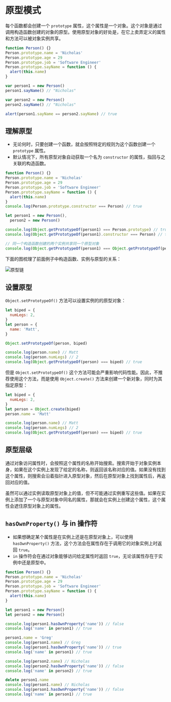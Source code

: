 # 原型模式

每个函数都会创建一个 `prototype` 属性，这个属性是一个对象。这个对象是通过调用构造函数创建的对象的原型。使用原型对象的好处是，在它上卖弄定义的属性和方法可以被对象实例共享。

```js
function Person() {}
Person.prototype.name = 'Nicholas'
Person.prototype.age = 29
Person.prototype.job = 'Software Engineer'
Person.prototype.sayName = function () {
  alert(this.name)
}

var person1 = new Person()
person1.sayName() // "Nicholas"

var person2 = new Person()
person2.sayName() // "Nicholas"

alert(person1.sayName == person2.sayName) // true
```

## 理解原型

- 无论何时，只要创建一个函数，就会按照特定的规则为这个函数创建一个 `prototype` 属性。
- 默认情况下，所有原型对象自动获取一个名为 `constructor` 的属性，指回与之关联的构造函数。

```js
function Person() {}
Person.prototype.name = 'Nicholas'
Person.prototype.age = 29
Person.prototype.job = 'Software Engineer'
Person.prototype.sayName = function () {
  alert(this.name)
}
console.log(Person.prototype.constructor === Person) // true

let person1 = new Person(),
  person2 = new Person()

console.log(Object.getPrototypeOf(person1) === Person.prototype) // true
console.log(Object.getPrototypeOf(person1).constructor === Person) // true

// 同一个构造函数创建的两个实例共享同一个原型对象
console.log(Object.getPrototypeOf(person1) === Object.getPrototypeOf(person2)) // true
```

下面的图梳理了前面例子中构造函数、实例与原型的关系：

![原型链](https://cdn.luohuidong.cn/clipboard_20231110_011637.png)

## 设置原型

`Object.setPrototypeOf()` 方法可以设置实例的的原型对象：

```js
let biped = {
  numLegs: 2,
}
let person = {
  name: 'Matt',
}

Object.setPrototypeOf(person, biped)

console.log(person.name) // Matt
console.log(person.numLegs) // 2
console.log(Object.getPrototypeOf(person) === biped) // true
```

但是 `Object.setPrototypeOf()` 这个方法可能会严重影响代码性能。因此，不推荐使用这个方法，而是使用 `Object.create()` 方法来创建一个新对象，同时为其指定原型：

```js
let biped = {
  numLegs: 2,
}
let person = Object.create(biped)
person.name = 'Matt'

console.log(person.name) // Matt
console.log(person.numLegs) // 2
console.log(Object.getPrototypeOf(person) === biped) // true
```

## 原型层级

通过对象访问属性时，会按照这个属性的名称开始搜索。搜索开始于对象实例本身，如果在这个实例上发现了给定的名称，则返回该名称对应的值。如果没有找到这个属性，则搜索会沿着指针进入原型对象，然后在原型对象上找到属性后，再返回对应的值。

虽然可以通过实例读取原型对象上的值，但不可能通过实例重写这些值。如果在实例上添加了一个与原型对象中同名的属性，那就会在实例上创建这个属性，这个属性会遮住原型对象上的属性。

## `hasOwnProperty()` 与 in 操作符

- 如果想确定某个属性是在实例上还是在原型对象上，可以使用 `hasOwnProperty()` 方法，这个方法会在属性存在于调用它的对象实例上时返回 `true`。
- `in` 操作符会在通过对象能够访问给定属性时返回 `true`，无论该属性存在于实例中还是原型中。

```js
function Person() {}
Person.prototype.name = 'Nicholas'
Person.prototype.age = 29
Person.prototype.job = 'Software Engineer'
Person.prototype.sayName = function () {
  alert(this.name)
}

let person1 = new Person()
let person2 = new Person()

console.log(person1.hasOwnProperty('name')) // false
console.log('name' in person1) // true

person1.name = 'Greg'
console.log(person1.name) // Greg
console.log(person1.hasOwnProperty('name')) // true
console.log('name' in person1) // true

console.log(person2.name) // Nicholas
console.log(person2.hasOwnProperty('name')) // false
console.log('name' in person2) // true

delete person1.name
console.log(person1.name) // Nicholas
console.log(person1.hasOwnProperty('name')) // false
console.log('name' in person1) // true
```
